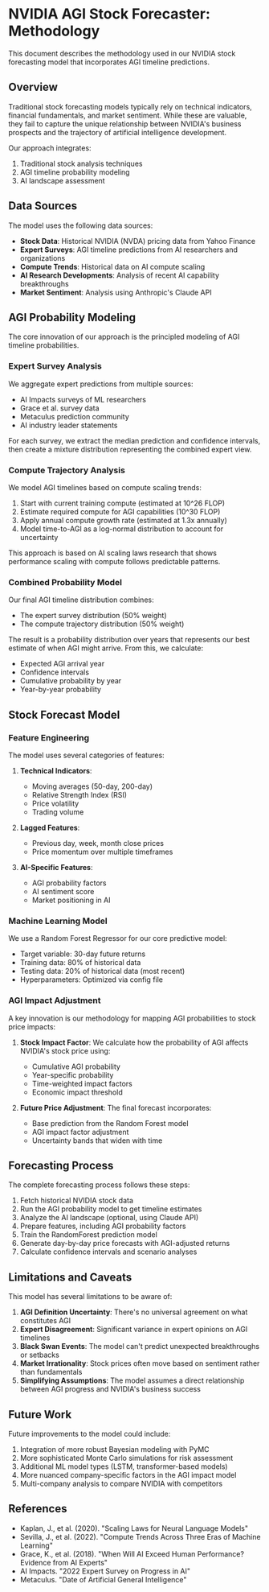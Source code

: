 # NVIDIA AGI Stock Forecaster: Methodology

This document describes the methodology used in our NVIDIA stock forecasting model that incorporates AGI timeline predictions.

## Overview

Traditional stock forecasting models typically rely on technical indicators, financial fundamentals, and market sentiment. While these are valuable, they fail to capture the unique relationship between NVIDIA's business prospects and the trajectory of artificial intelligence development.

Our approach integrates:

1. Traditional stock analysis techniques
2. AGI timeline probability modeling
3. AI landscape assessment

## Data Sources

The model uses the following data sources:

- **Stock Data**: Historical NVIDIA (NVDA) pricing data from Yahoo Finance
- **Expert Surveys**: AGI timeline predictions from AI researchers and organizations
- **Compute Trends**: Historical data on AI compute scaling
- **AI Research Developments**: Analysis of recent AI capability breakthroughs
- **Market Sentiment**: Analysis using Anthropic's Claude API

## AGI Probability Modeling

The core innovation of our approach is the principled modeling of AGI timeline probabilities.

### Expert Survey Analysis

We aggregate expert predictions from multiple sources:

- AI Impacts surveys of ML researchers
- Grace et al. survey data
- Metaculus prediction community
- AI industry leader statements

For each survey, we extract the median prediction and confidence intervals, then create a mixture distribution representing the combined expert view.

### Compute Trajectory Analysis

We model AGI timelines based on compute scaling trends:

1. Start with current training compute (estimated at 10^26 FLOP)
2. Estimate required compute for AGI capabilities (10^30 FLOP)
3. Apply annual compute growth rate (estimated at 1.3x annually)
4. Model time-to-AGI as a log-normal distribution to account for uncertainty

This approach is based on AI scaling laws research that shows performance scaling with compute follows predictable patterns.

### Combined Probability Model

Our final AGI timeline distribution combines:

- The expert survey distribution (50% weight)
- The compute trajectory distribution (50% weight)

The result is a probability distribution over years that represents our best estimate of when AGI might arrive. From this, we calculate:

- Expected AGI arrival year
- Confidence intervals
- Cumulative probability by year
- Year-by-year probability

## Stock Forecast Model

### Feature Engineering

The model uses several categories of features:

1. **Technical Indicators**:
   - Moving averages (50-day, 200-day)
   - Relative Strength Index (RSI)
   - Price volatility
   - Trading volume

2. **Lagged Features**:
   - Previous day, week, month close prices
   - Price momentum over multiple timeframes

3. **AI-Specific Features**:
   - AGI probability factors
   - AI sentiment score
   - Market positioning in AI

### Machine Learning Model

We use a Random Forest Regressor for our core predictive model:

- Target variable: 30-day future returns
- Training data: 80% of historical data
- Testing data: 20% of historical data (most recent)
- Hyperparameters: Optimized via config file

### AGI Impact Adjustment

A key innovation is our methodology for mapping AGI probabilities to stock price impacts:

1. **Stock Impact Factor**: We calculate how the probability of AGI affects NVIDIA's stock price using:
   - Cumulative AGI probability
   - Year-specific probability
   - Time-weighted impact factors
   - Economic impact threshold

2. **Future Price Adjustment**: The final forecast incorporates:
   - Base prediction from the Random Forest model
   - AGI impact factor adjustment
   - Uncertainty bands that widen with time

## Forecasting Process

The complete forecasting process follows these steps:

1. Fetch historical NVIDIA stock data
2. Run the AGI probability model to get timeline estimates
3. Analyze the AI landscape (optional, using Claude API)
4. Prepare features, including AGI probability factors
5. Train the RandomForest prediction model
6. Generate day-by-day price forecasts with AGI-adjusted returns
7. Calculate confidence intervals and scenario analyses

## Limitations and Caveats

This model has several limitations to be aware of:

1. **AGI Definition Uncertainty**: There's no universal agreement on what constitutes AGI
2. **Expert Disagreement**: Significant variance in expert opinions on AGI timelines
3. **Black Swan Events**: The model can't predict unexpected breakthroughs or setbacks
4. **Market Irrationality**: Stock prices often move based on sentiment rather than fundamentals
5. **Simplifying Assumptions**: The model assumes a direct relationship between AGI progress and NVIDIA's business success

## Future Work

Future improvements to the model could include:

1. Integration of more robust Bayesian modeling with PyMC
2. More sophisticated Monte Carlo simulations for risk assessment
3. Additional ML model types (LSTM, transformer-based models)
4. More nuanced company-specific factors in the AGI impact model
5. Multi-company analysis to compare NVIDIA with competitors

## References

- Kaplan, J., et al. (2020). "Scaling Laws for Neural Language Models"
- Sevilla, J., et al. (2022). "Compute Trends Across Three Eras of Machine Learning"
- Grace, K., et al. (2018). "When Will AI Exceed Human Performance? Evidence from AI Experts"
- AI Impacts. "2022 Expert Survey on Progress in AI"
- Metaculus. "Date of Artificial General Intelligence"